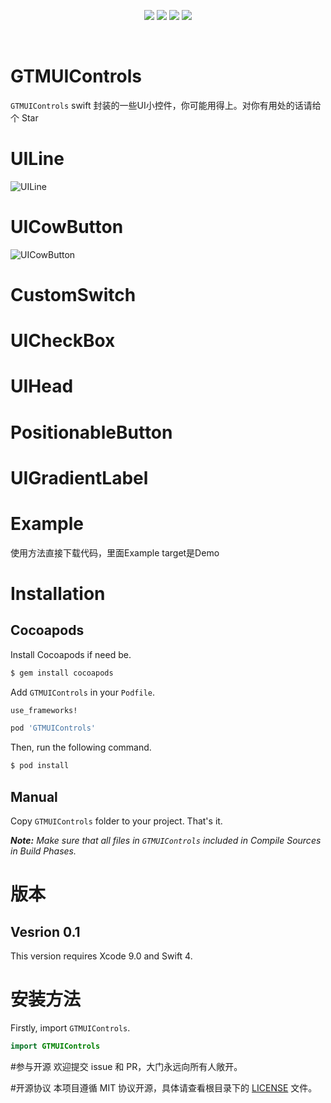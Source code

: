 
<p align="center">
<a href="https://github.com/GTMYang/GTMUIControls"><img src="https://img.shields.io/badge/platform-ios-lightgrey.svg"></a>
<a href="https://github.com/GTMYang/GTMUIControls"><img src="https://img.shields.io/github/license/johnlui/Pitaya.svg?style=flat"></a>
<a href="https://github.com/GTMYang/GTMUIControls"><img src="https://img.shields.io/badge/language-Swift%204-orange.svg"></a>
<a href="https://travis-ci.org/GTMYang/GTMUIControls"><img src="https://img.shields.io/travis/johnlui/Pitaya.svg"></a>
</p>

<br>

GTMUIControls
===================
`GTMUIControls` swift 封装的一些UI小控件，你可能用得上。对你有用处的话请给个 Star

# UILine
![UILine](https://github.com/GTMYang/GTMUIControls/Screenshots/UILine.png)


# UICowButton

![UICowButton](https://github.com/GTMYang/GTMUIControls/Screenshots/UICowButton.png)


# CustomSwitch



# UICheckBox



# UIHead



# PositionableButton



# UIGradientLabel



# Example
使用方法直接下载代码，里面Example target是Demo

# Installation

## Cocoapods

Install Cocoapods if need be.

```bash
$ gem install cocoapods
```

Add `GTMUIControls` in your `Podfile`.

```ruby
use_frameworks!

pod 'GTMUIControls'
```

Then, run the following command.

```bash
$ pod install
```

## Manual

Copy `GTMUIControls` folder to your project. That's it.

_**Note:** Make sure that all files in `GTMUIControls` included in Compile Sources in Build Phases._

# 版本

## Vesrion 0.1

This version requires Xcode 9.0 and Swift 4.

# 安装方法

Firstly, import `GTMUIControls`.

```swift
import GTMUIControls
```




#参与开源
欢迎提交 issue 和 PR，大门永远向所有人敞开。

#开源协议
本项目遵循 MIT 协议开源，具体请查看根目录下的 [LICENSE](https://raw.githubusercontent.com/GTMYang/GTMUIControls/master/LICENSE) 文件。


